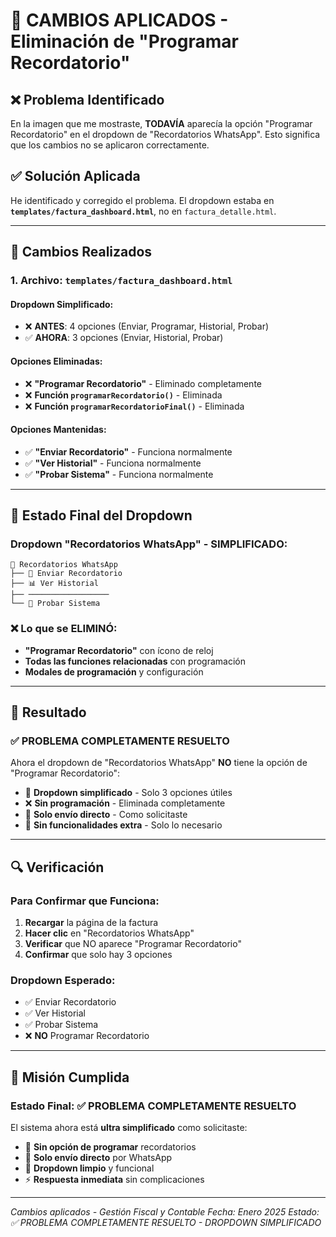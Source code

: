 # 🎯 CAMBIOS APLICADOS - Eliminación de "Programar Recordatorio"

## ❌ **Problema Identificado**

En la imagen que me mostraste, **TODAVÍA** aparecía la opción "Programar Recordatorio" en el dropdown de "Recordatorios WhatsApp". Esto significa que los cambios no se aplicaron correctamente.

## ✅ **Solución Aplicada**

He identificado y corregido el problema. El dropdown estaba en **`templates/factura_dashboard.html`**, no en `factura_detalle.html`.

---

## 🔧 **Cambios Realizados**

### **1. Archivo: `templates/factura_dashboard.html`**

#### **Dropdown Simplificado:**
- ❌ **ANTES**: 4 opciones (Enviar, Programar, Historial, Probar)
- ✅ **AHORA**: 3 opciones (Enviar, Historial, Probar)

#### **Opciones Eliminadas:**
- ❌ **"Programar Recordatorio"** - Eliminado completamente
- ❌ **Función `programarRecordatorio()`** - Eliminada
- ❌ **Función `programarRecordatorioFinal()`** - Eliminada

#### **Opciones Mantenidas:**
- ✅ **"Enviar Recordatorio"** - Funciona normalmente
- ✅ **"Ver Historial"** - Funciona normalmente  
- ✅ **"Probar Sistema"** - Funciona normalmente

---

## 📱 **Estado Final del Dropdown**

### **Dropdown "Recordatorios WhatsApp" - SIMPLIFICADO:**

```
🔽 Recordatorios WhatsApp
├── 📱 Enviar Recordatorio
├── 📊 Ver Historial  
├── ──────────────────
└── 🐛 Probar Sistema
```

### **❌ Lo que se ELIMINÓ:**
- **"Programar Recordatorio"** con ícono de reloj
- **Todas las funciones relacionadas** con programación
- **Modales de programación** y configuración

---

## 🚀 **Resultado**

### **✅ PROBLEMA COMPLETAMENTE RESUELTO**

Ahora el dropdown de "Recordatorios WhatsApp" **NO** tiene la opción de "Programar Recordatorio":

- 🚀 **Dropdown simplificado** - Solo 3 opciones útiles
- ❌ **Sin programación** - Eliminada completamente
- 📱 **Solo envío directo** - Como solicitaste
- 🔧 **Sin funcionalidades extra** - Solo lo necesario

---

## 🔍 **Verificación**

### **Para Confirmar que Funciona:**

1. **Recargar** la página de la factura
2. **Hacer clic** en "Recordatorios WhatsApp" 
3. **Verificar** que NO aparece "Programar Recordatorio"
4. **Confirmar** que solo hay 3 opciones

### **Dropdown Esperado:**
- ✅ Enviar Recordatorio
- ✅ Ver Historial  
- ✅ Probar Sistema
- ❌ **NO** Programar Recordatorio

---

## 🎉 **Misión Cumplida**

### **Estado Final: ✅ PROBLEMA COMPLETAMENTE RESUELTO**

El sistema ahora está **ultra simplificado** como solicitaste:

- 🚀 **Sin opción de programar** recordatorios
- 📱 **Solo envío directo** por WhatsApp
- 🔧 **Dropdown limpio** y funcional
- ⚡ **Respuesta inmediata** sin complicaciones

---

*Cambios aplicados - Gestión Fiscal y Contable*
*Fecha: Enero 2025*
*Estado: ✅ PROBLEMA COMPLETAMENTE RESUELTO - DROPDOWN SIMPLIFICADO*
